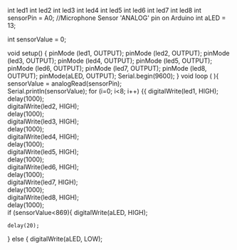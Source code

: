 int led1
int led2
int led3
int led4
int led5
int led6
int led7
int led8
int sensorPin = A0;    //Microphone Sensor 'ANALOG' pin on Arduino
int aLED = 13;    

int sensorValue = 0;

void setup() {
  pinMode (led1, OUTPUT);
  pinMode (led2, OUTPUT);
  pinMode (led3, OUTPUT);
  pinMode (led4, OUTPUT);
  pinMode (led5, OUTPUT);
  pinMode (led6, OUTPUT);
  pinMode (led7, OUTPUT);
  pinMode (led8, OUTPUT);
  pinMode(aLED, OUTPUT);
  Serial.begin(9600);
}
void loop ( ){
  sensorValue = analogRead(sensorPin);    
 Serial.println(sensorValue);
 for (i=0; i<8; i++) {{
  digitalWrite(led1, HIGH);   
  delay(1000);    
  digitalWrite(led2, HIGH);   
  delay(1000);               
 digitalWrite(led3, HIGH);   
  delay(1000);               
  digitalWrite(led4, HIGH);     
  delay(1000);              
  digitalWrite(led5, HIGH);   
  delay(1000);               
  digitalWrite(led6, HIGH);    
  delay(1000);              
 digitalWrite(led7, HIGH);   
  delay(1000);               
  digitalWrite(led8, HIGH);   
  delay(1000);               
if (sensorValue<869){
    digitalWrite(aLED, HIGH);

    delay(20);  
} else {
    digitalWrite(aLED, LOW); 

